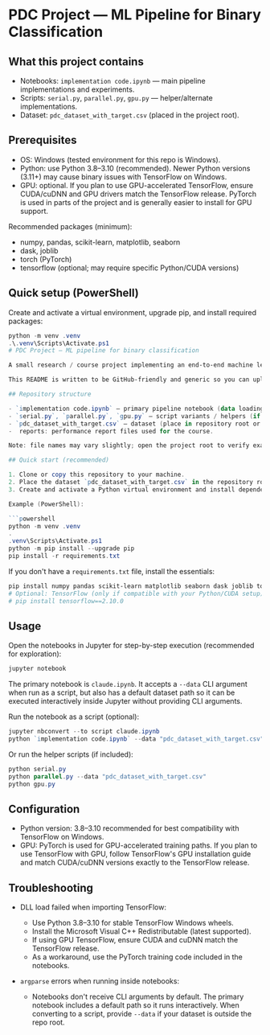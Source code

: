 # PDC Project — ML Pipeline for Binary Classification


## What this project contains
- Notebooks: `implementation code.ipynb` — main pipeline implementations and experiments.
- Scripts: `serial.py`, `parallel.py`, `gpu.py` — helper/alternate implementations.
- Dataset: `pdc_dataset_with_target.csv` (placed in the project root).



## Prerequisites
- OS: Windows (tested environment for this repo is Windows).
- Python: use Python 3.8–3.10 (recommended). Newer Python versions (3.11+) may cause binary issues with TensorFlow on Windows.
- GPU: optional. If you plan to use GPU-accelerated TensorFlow, ensure CUDA/cuDNN and GPU drivers match the TensorFlow release. PyTorch is used in parts of the project and is generally easier to install for GPU support.

Recommended packages (minimum):
- numpy, pandas, scikit-learn, matplotlib, seaborn
- dask, joblib
- torch (PyTorch)
- tensorflow (optional; may require specific Python/CUDA versions)

## Quick setup (PowerShell)
Create and activate a virtual environment, upgrade pip, and install required packages:

```powershell
python -m venv .venv
.\.venv\Scripts\Activate.ps1
# PDC Project — ML pipeline for binary classification

A small research / course project implementing an end-to-end machine learning pipeline with serial, parallel and GPU-accelerated training/experiments. The code and notebooks demonstrate data loading, preprocessing, model training (PyTorch + scikit-learn), and simple performance comparisons.

This README is written to be GitHub-friendly and generic so you can upload the repository as-is.

## Repository structure

- `implementation code.ipynb` — primary pipeline notebook (data loading, preprocessing, training modes).
- `serial.py`, `parallel.py`, `gpu.py` — script variants / helpers (if present in the repo).
- `pdc_dataset_with_target.csv` — dataset (place in repository root or provide a full path).
-  reports: performance report files used for the course.

Note: file names may vary slightly; open the project root to verify exact filenames.

## Quick start (recommended)

1. Clone or copy this repository to your machine.
2. Place the dataset `pdc_dataset_with_target.csv` in the repository root, or note its absolute path.
3. Create and activate a Python virtual environment and install dependencies.

Example (PowerShell):

```powershell
python -m venv .venv
.
.venv\Scripts\Activate.ps1
python -m pip install --upgrade pip
pip install -r requirements.txt
```

If you don't have a `requirements.txt` file, install the essentials:

```powershell
pip install numpy pandas scikit-learn matplotlib seaborn dask joblib torch
# Optional: TensorFlow (only if compatible with your Python/CUDA setup)
# pip install tensorflow==2.10.0
```

## Usage

Open the notebooks in Jupyter for step-by-step execution (recommended for exploration):

```powershell
jupyter notebook
```

The primary notebook is `claude.ipynb`. It accepts a `--data` CLI argument when run as a script, but also has a default dataset path so it can be executed interactively inside Jupyter without providing CLI arguments.

Run the notebook as a script (optional):

```powershell
jupyter nbconvert --to script claude.ipynb
python `implementation code.ipynb` --data "pdc_dataset_with_target.csv" --all
```

Or run the helper scripts (if included):

```powershell
python serial.py
python parallel.py --data "pdc_dataset_with_target.csv"
python gpu.py
```

## Configuration

- Python version: 3.8–3.10 recommended for best compatibility with TensorFlow on Windows.
- GPU: PyTorch is used for GPU-accelerated training paths. If you plan to use TensorFlow with GPU, follow TensorFlow's GPU installation guide and match CUDA/cuDNN versions exactly to the TensorFlow release.

## Troubleshooting

- DLL load failed when importing TensorFlow:
  - Use Python 3.8–3.10 for stable TensorFlow Windows wheels.
  - Install the Microsoft Visual C++ Redistributable (latest supported).
  - If using GPU TensorFlow, ensure CUDA and cuDNN match the TensorFlow release.
  - As a workaround, use the PyTorch training code included in the notebooks.

- `argparse` errors when running inside notebooks:
  - Notebooks don't receive CLI arguments by default. The primary notebook includes a default path so it runs interactively. When converting to a script, provide `--data` if your dataset is outside the repo root.


